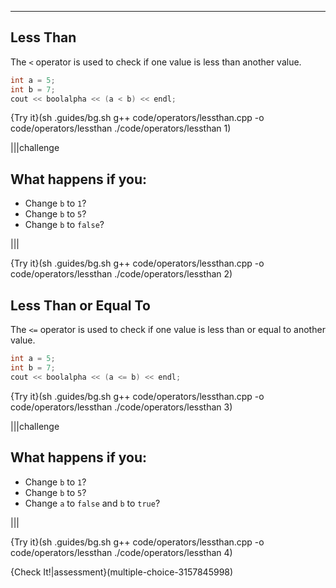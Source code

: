 ---

## Less Than

The `<` operator is used to check if one value is less than another value.

```c++
int a = 5;
int b = 7;
cout << boolalpha << (a < b) << endl;
```

{Try it}(sh .guides/bg.sh g++ code/operators/lessthan.cpp -o code/operators/lessthan ./code/operators/lessthan 1)

|||challenge
## What happens if you:
* Change `b` to `1`?
* Change `b` to `5`?
* Change `b` to `false`?

|||

{Try it}(sh .guides/bg.sh g++ code/operators/lessthan.cpp -o code/operators/lessthan ./code/operators/lessthan 2)

## Less Than or Equal To

The `<=` operator is used to check if one value is less than or equal to another value.
```c++
int a = 5;
int b = 7;
cout << boolalpha << (a <= b) << endl;
```

{Try it}(sh .guides/bg.sh g++ code/operators/lessthan.cpp -o code/operators/lessthan ./code/operators/lessthan 3)

|||challenge
## What happens if you:
* Change `b` to `1`?
* Change `b` to `5`?
* Change `a` to `false` and `b` to `true`?

|||

{Try it}(sh .guides/bg.sh g++ code/operators/lessthan.cpp -o code/operators/lessthan ./code/operators/lessthan 4)

{Check It!|assessment}(multiple-choice-3157845998)
